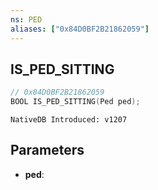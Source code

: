 ```yaml
---
ns: PED
aliases: ["0x84D0BF2B21862059"]
---
```

## IS_PED_SITTING

```c
// 0x84D0BF2B21862059
BOOL IS_PED_SITTING(Ped ped);
```

```
NativeDB Introduced: v1207
```

## Parameters
* **ped**:
